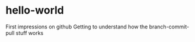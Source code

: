 # hello-world
First impressions on github
Getting to understand how the branch-commit-pull stuff works

